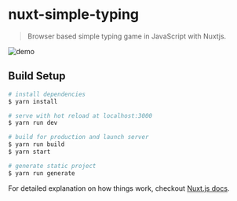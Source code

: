 # nuxt-simple-typing

> Browser based simple typing game in JavaScript with Nuxtjs.

![demo](https://media.giphy.com/media/12gc9gsX5HHExIaBjt/giphy.gif)

## Build Setup

``` bash
# install dependencies
$ yarn install

# serve with hot reload at localhost:3000
$ yarn run dev

# build for production and launch server
$ yarn run build
$ yarn start

# generate static project
$ yarn run generate
```

For detailed explanation on how things work, checkout [Nuxt.js docs](https://nuxtjs.org).
